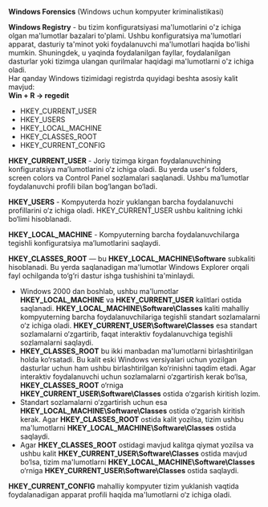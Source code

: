 **Windows Forensics** (Windows uchun kompyuter kriminalistikasi)  

**Windows Registry** - bu tizim konfiguratsiyasi ma'lumotlarini 
o'z ichiga olgan ma'lumotlar bazalari to'plami. Ushbu 
konfiguratsiya ma'lumotlari apparat, dasturiy ta'minot yoki 
foydalanuvchi ma'lumotlari haqida bo'lishi mumkin. Shuningdek, 
u yaqinda foydalanilgan fayllar, foydalanilgan dasturlar yoki 
tizimga ulangan qurilmalar haqidagi ma'lumotlarni o'z ichiga 
oladi.   
Har qanday Windows tizimidagi registrda quyidagi beshta 
asosiy kalit mavjud:  
**Win + R -> regedit**  
 - HKEY_CURRENT_USER
 - HKEY_USERS
 - HKEY_LOCAL_MACHINE
 - HKEY_CLASSES_ROOT
 - HKEY_CURRENT_CONFIG

**HKEY_CURRENT_USER** - Joriy tizimga kirgan foydalanuvchining 
konfiguratsiya ma’lumotlarini o‘z ichiga oladi. Bu yerda 
user's folders, screen colors va Control Panel sozlamalari
saqlanadi. Ushbu ma’lumotlar foydalanuvchi profili bilan 
bog‘langan bo‘ladi.  

**HKEY_USERS** - Kompyuterda hozir yuklangan barcha foydalanuvchi 
profillarini o‘z ichiga oladi. HKEY_CURRENT_USER ushbu 
kalitning ichki bo‘limi hisoblanadi.   

**HKEY_LOCAL_MACHINE** - Kompyuterning barcha foydalanuvchilarga tegishli konfiguratsiya ma’lumotlarini saqlaydi.  

**HKEY_CLASSES_ROOT** — bu **HKEY_LOCAL_MACHINE\Software** subkaliti hisoblanadi. Bu yerda saqlanadigan ma'lumotlar Windows Explorer orqali fayl ochilganda to‘g‘ri dastur ishga tushishini ta'minlaydi.  

 - Windows 2000 dan boshlab, ushbu ma'lumotlar **HKEY_LOCAL_MACHINE** va **HKEY_CURRENT_USER** kalitlari ostida saqlanadi. **HKEY_LOCAL_MACHINE\Software\Classes** kaliti mahalliy kompyuterning barcha foydalanuvchilariga tegishli standart sozlamalarni o‘z ichiga oladi. **HKEY_CURRENT_USER\Software\Classes** esa standart sozlamalarni o‘zgartirib, faqat interaktiv foydalanuvchiga tegishli sozlamalarni saqlaydi.  
 - **HKEY_CLASSES_ROOT** bu ikki manbadan ma'lumotlarni birlashtirilgan holda ko‘rsatadi. Bu kalit eski Windows versiyalari uchun yozilgan dasturlar uchun ham ushbu birlashtirilgan ko‘rinishni taqdim etadi. Agar interaktiv foydalanuvchi uchun sozlamalarni o‘zgartirish kerak bo‘lsa, **HKEY_CLASSES_ROOT** o‘rniga **HKEY_CURRENT_USER\Software\Classes** ostida o‘zgarish kiritish lozim.
 - Standart sozlamalarni o‘zgartirish uchun esa **HKEY_LOCAL_MACHINE\Software\Classes** ostida o‘zgarish kiritish kerak. Agar **HKEY_CLASSES_ROOT** ostida kalit yozilsa, tizim ushbu ma'lumotlarni **HKEY_LOCAL_MACHINE\Software\Classes** ostida saqlaydi.  
 - Agar **HKEY_CLASSES_ROOT** ostidagi mavjud kalitga qiymat yozilsa va ushbu kalit **HKEY_CURRENT_USER\Software\Classes** ostida mavjud bo‘lsa, tizim ma'lumotlarni **HKEY_LOCAL_MACHINE\Software\Classes** o‘rniga **HKEY_CURRENT_USER\Software\Classes** ostida saqlaydi.

**HKEY_CURRENT_CONFIG** mahalliy kompyuter tizim yuklanish vaqtida foydalanadigan apparat profili haqida ma'lumotlarni o‘z ichiga oladi.  

